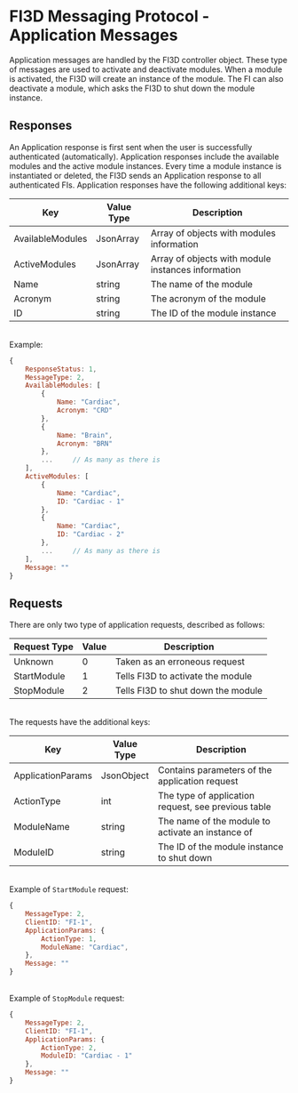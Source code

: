 # FI3D Messaging Protocol - Application Messages

Application messages are handled by the FI3D controller object. These type of messages are used to activate and deactivate modules. When a module is activated, the FI3D will create an instance of the module. The FI can also deactivate a module, which asks the FI3D to shut down the module instance. 

## Responses

An Application response is first sent when the user is successfully authenticated (automatically). Application responses include the available modules and the active module instances. Every time a module instance is instantiated or deleted, the FI3D sends an Application response to all authenticated FIs. Application responses have the following additional  keys:

| Key | Value Type | Description |
| --- | --- | --- |
| AvailableModules | JsonArray | Array of objects with modules information |
| ActiveModules | JsonArray | Array of objects with module instances information |
| Name  | string | The name of the module |
| Acronym | string | The acronym of the module |
| ID  | string | The ID of the module instance |

<br> Example:

``` JavaScript
{
    ResponseStatus: 1,
    MessageType: 2,
    AvailableModules: [
        {
            Name: "Cardiac",
            Acronym: "CRD"
        },
        {
            Name: "Brain",
            Acronym: "BRN"
        },
        ...     // As many as there is
    ],
    ActiveModules: [
        {
            Name: "Cardiac",
            ID: "Cardiac - 1"
        },
        {
            Name: "Cardiac",
            ID: "Cardiac - 2"
        },
        ...     // As many as there is
    ],
    Message: ""
}
```

## Requests

There are only two type of application requests, described as follows:

| Request Type | Value | Description |
| --- | --- | --- |
| Unknown     | 0 | Taken as an erroneous request |
| StartModule | 1 | Tells FI3D to activate the module |
| StopModule  | 2 | Tells FI3D to shut down the module |

<br>The requests have the additional keys:

| Key | Value Type | Description |
| --- | --- | --- |
| ApplicationParams | JsonObject | Contains parameters of the application request |
| ActionType | int | The type of application request, see previous table |
| ModuleName  | string | The name of the module to activate an instance of |
| ModuleID  | string | The ID of the module instance to shut down |

<br>Example of `StartModule` request:
``` JavaScript
{  
    MessageType: 2,
    ClientID: "FI-1",  
    ApplicationParams: {
        ActionType: 1,
        ModuleName: "Cardiac",
    },  
    Message: ""  
}  
```

<br>Example of `StopModule` request:
``` JavaScript
{  
    MessageType: 2,  
    ClientID: "FI-1",  
    ApplicationParams: {
        ActionType: 2,
        ModuleID: "Cardiac - 1"
    },  
    Message: ""
}  
```